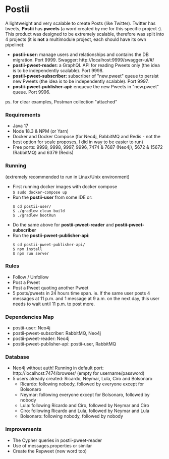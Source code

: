 # Postii
A lightweight and very scalable to create Posts (like Twitter). Twitter has tweets, **Postii** has **pweets**
(a word created by me for this specific project :). This product was designed to be extremely scalable, therefore was
split into 4 projects (it is **not** a multimodule project, each should have its own pipeline):
* **postii-user:** manage users and relationships and contains the DB migration. Port 9999. Swagger: http://localhost:9999/swagger-ui/#/
* **postii-pweet-reader:** a GraphQL API for reading Pweets only (the idea is to be independently scalable). Port 9998.
* **postii-pweet-subscriber:** subscriber of "new.pweet" queue to persist new Pweets
  (the idea is to be independently scalable). Port 9997.
* **postii-pweet-publisher-api:** enqueue the new Pweets in "new.pweet" queue. Port 9996.

ps. for clear examples, Postman collection "attached"

### Requirements
* Java 17
* Node 18.3 & NPM (or Yarn)
* Docker and Docker Compose (for Neo4j, RabbitMQ and Redis - not the best option for scale proposes, 
I did in way to be easier to run)
* Free ports: 9999, 9998, 9997, 9996, 7474 & 7687 (Neo4j), 5672 & 15672 (RabbitMQ) and 6379 (Redis)

### Running
(extremely recommended to run in Linux/Unix environment)
* First running docker images with docker compose <br>
 ``` $ sudo docker-compose up ```
* Run the **postii-user** from some IDE or:
  ```
  $ cd postii-user/
  $ ./gradlew clean build
  $ ./gradlew bootRun
  ```
* Do the same above for **postii-pweet-reader** and **postii-pweet-subscriber** 
* Run the **postii-pweet-publisher-api**:
  ```
  $ cd postii-pweet-publisher-api/
  $ npm install
  $ npm run server  
  ```

### Rules
* Follow / Unfollow
* Post a Pweet
* Post a Pweet quoting another Pweet
* 5 posts/pweets in 24 hours time span. ie. If the same user posts 4 messages at 11 p.m. and 1 message at 9 a.m. on the next day, this user needs to wait until 11 p.m. to post more. 
  
### Dependencies Map
* postii-user: Neo4j
* postii-pweet-subscriber: RabbitMQ, Neo4j
* postii-pweet-reader: Neo4j
* postii-pweet-publisher-api: postii-user, RabbitMQ 

### Database
* Neo4j without auth! Running in default port: http://localhost:7474/browser/  (empty for username/password) 
* 5 users already created: Ricardo, Neymar, Lula, Ciro and Bolsonaro
  * Ricardo: following nobody, followed by everyone except for Bolsonaro
  * Neymar: following everyone except for Bolsonaro, followed by nobody
  * Lula: following Ricardo and Ciro, followed by Neymar and Ciro
  * Ciro: following Ricardo and Lula, followed by Neymar and Lula 
  * Bolsonaro: following nobody, followed by nobody

### Improvements
* The Cypher queries in postii-pweet-reader
* Use of messages.properties or similar
* Create the Repweet (new word too)

